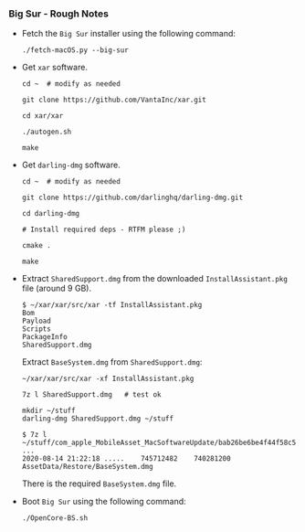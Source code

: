 ### Big Sur - Rough Notes

- Fetch the `Big Sur` installer using the following command:

  ```
  ./fetch-macOS.py --big-sur
  ```

- Get `xar` software.

  ```
  cd ~  # modify as needed

  git clone https://github.com/VantaInc/xar.git

  cd xar/xar

  ./autogen.sh

  make
  ```

- Get `darling-dmg` software.

  ```
  cd ~  # modify as needed

  git clone https://github.com/darlinghq/darling-dmg.git

  cd darling-dmg

  # Install required deps - RTFM please ;)

  cmake .

  make
  ```

- Extract `SharedSupport.dmg` from the downloaded `InstallAssistant.pkg` file (around 9 GB).

  ```
  $ ~/xar/xar/src/xar -tf InstallAssistant.pkg
  Bom
  Payload
  Scripts
  PackageInfo
  SharedSupport.dmg
  ```

  Extract `BaseSystem.dmg` from `SharedSupport.dmg`:

  ```
  ~/xar/xar/src/xar -xf InstallAssistant.pkg

  7z l SharedSupport.dmg   # test ok

  mkdir ~/stuff
  darling-dmg SharedSupport.dmg ~/stuff

  $ 7z l ~/stuff/com_apple_MobileAsset_MacSoftwareUpdate/bab26be6be4f44f58c511a1482a0e87db9a89253.zip
  ...
  2020-08-14 21:22:18 .....    745712482    740281200  AssetData/Restore/BaseSystem.dmg
  ```

  There is the required `BaseSystem.dmg` file.

- Boot `Big Sur` using the following command:

  ```
  ./OpenCore-BS.sh
  ```
